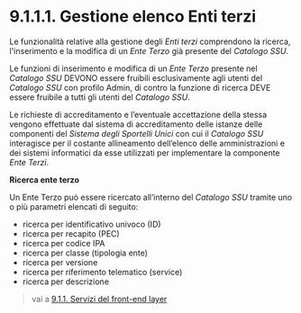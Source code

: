 # 9.1.1.1. Gestione elenco Enti terzi

Le funzionalità relative alla gestione degli *Enti terzi* comprendono la ricerca, l'inserimento e la modifica di un *Ente Terzo* già presente del *Catalogo SSU*. 

Le funzioni di inserimento e modifica di un *Ente Terzo* presente nel *Catalogo SSU* DEVONO essere fruibili esclusivamente agli utenti del *Catalogo SSU* con profilo Admin, di contro la funzione di ricerca DEVE essere fruibile a tutti gli utenti del *Catalogo SSU*. 

Le richieste di accreditamento e l’eventuale accettazione della stessa vengono effettuate dal sistema di accreditamento delle istanze delle componenti del *Sistema degli Sportelli Unici* con cui il *Catalogo SSU* interagisce per il costante allineamento dell’elenco delle amministrazioni e dei sistemi informatici da esse utilizzati per implementare la componente *Ente Terzi*.  

**Ricerca ente terzo**

Un Ente Terzo può essere ricercato all’interno del *Catalogo SSU* tramite uno o più parametri elencati di seguito:
-   ricerca per identificativo univoco (ID)
-   ricerca per recapito (PEC)
-   ricerca per codice IPA
-   ricerca per classe (tipologia ente)
-   ricerca per versione
-   ricerca per riferimento telematico (service)
-   ricerca per descrizione

> vai a [ 9.1.1. Servizi del front-end layer](09_01_01.md)